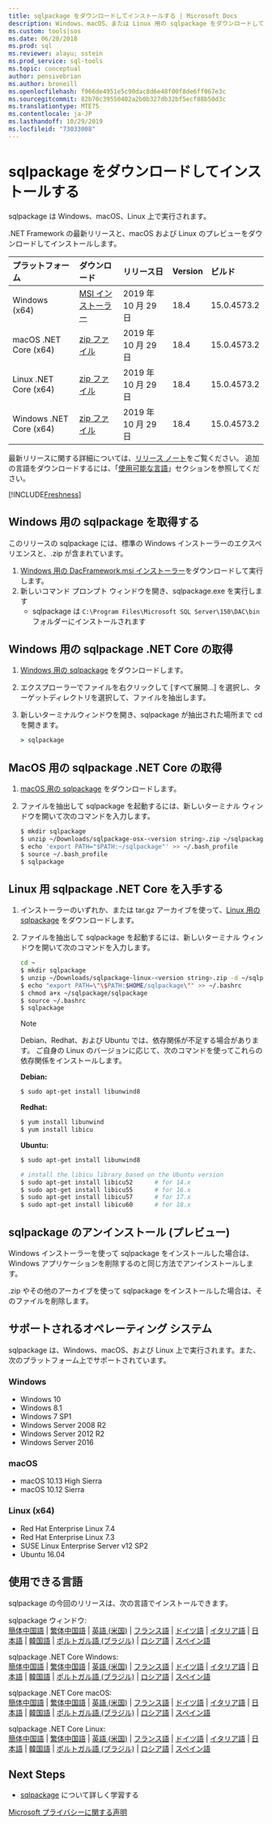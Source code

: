 ```yaml
---
title: sqlpackage をダウンロードしてインストールする | Microsoft Docs
description: Windows、macOS、または Linux 用の sqlpackage をダウンロードしてインストールします
ms.custom: tools|sos
ms.date: 06/20/2018
ms.prod: sql
ms.reviewer: alayu; sstein
ms.prod_service: sql-tools
ms.topic: conceptual
author: pensivebrian
ms.author: broneill
ms.openlocfilehash: f966de4951e5c90dac8d6e48f00f8de6ff067e3c
ms.sourcegitcommit: 82b70c39550402a2b0b327db32bf5ecf88b50d3c
ms.translationtype: MTE75
ms.contentlocale: ja-JP
ms.lasthandoff: 10/29/2019
ms.locfileid: "73033008"
---
```

# <a name="download-and-install-sqlpackage"></a>sqlpackage をダウンロードしてインストールする

sqlpackage は Windows、macOS、Linux 上で実行されます。

.NET Framework の最新リリースと、macOS および Linux のプレビューをダウンロードしてインストールします。

|プラットフォーム|ダウンロード|リリース日|Version|ビルド
|:---|:---|:---|:---|:---|
|Windows (x64)|[MSI インストーラー](https://go.microsoft.com/fwlink/?linkid=2108813)|2019 年 10 月 29 日|18.4|15.0.4573.2|
|macOS .NET Core (x64)|[zip ファイル](https://go.microsoft.com/fwlink/?linkid=2108815)|2019 年 10 月 29 日| 18.4|15.0.4573.2|
|Linux .NET Core (x64) |[zip ファイル](https://go.microsoft.com/fwlink/?linkid=2108814)|2019 年 10 月 29 日| 18.4|15.0.4573.2|
|Windows .NET Core (x64) |[zip ファイル](https://go.microsoft.com/fwlink/?linkid=2109019)|2019 年 10 月 29 日| 18.4|15.0.4573.2|

最新リリースに関する詳細については、[リリース ノート](release-notes-sqlpackage.md)をご覧ください。 追加の言語をダウンロードするには、「[使用可能な言語](#available-languages)」セクションを参照してください。

[!INCLUDE[Freshness](../includes/paragraph-content/fresh-note-steps-feedback.md)]

## <a name="get-sqlpackage-for-windows"></a>Windows 用の sqlpackage を取得する

このリリースの sqlpackage には、標準の Windows インストーラーのエクスペリエンスと、.zip が含まれています。 

1. [Windows 用の DacFramework.msi インストーラー](https://go.microsoft.com/fwlink/?linkid=2108813)をダウンロードして実行します。
2. 新しいコマンド プロンプト ウィンドウを開き、sqlpackage.exe を実行します
    - sqlpackage は ```C:\Program Files\Microsoft SQL Server\150\DAC\bin``` フォルダーにインストールされます

## <a name="get-sqlpackage-net-core-for-windows"></a>Windows 用の sqlpackage .NET Core の取得

1. [Windows 用の sqlpackage](https://go.microsoft.com/fwlink/?linkid=2109019) をダウンロードします。
2. エクスプローラーでファイルを右クリックして [すべて展開...] を選択し、ターゲットディレクトリを選択して、ファイルを抽出します。
3. 新しいターミナルウィンドウを開き、sqlpackage が抽出された場所まで cd を開きます。

   ```cmd
   > sqlpackage
   ```

## <a name="get-sqlpackage-net-core-for-macos"></a>MacOS 用の sqlpackage .NET Core の取得

1. [macOS 用の sqlpackage](https://go.microsoft.com/fwlink/?linkid=2108815) をダウンロードします。
2. ファイルを抽出して sqlpackage を起動するには、新しいターミナル ウィンドウを開いて次のコマンドを入力します。

   ```bash
   $ mkdir sqlpackage
   $ unzip ~/Downloads/sqlpackage-osx-<version string>.zip ~/sqlpackage 
   $ echo 'export PATH="$PATH:~/sqlpackage"' >> ~/.bash_profile
   $ source ~/.bash_profile
   $ sqlpackage
   ```

## <a name="get-sqlpackage-net-core-for-linux"></a>Linux 用 sqlpackage .NET Core を入手する

1. インストーラーのいずれか、または tar.gz アーカイブを使って、[Linux 用の sqlpackage](https://go.microsoft.com/fwlink/?linkid=2108814) をダウンロードします。
2. ファイルを抽出して sqlpackage を起動するには、新しいターミナル ウィンドウを開いて次のコマンドを入力します。

   ```bash
   cd ~
   $ mkdir sqlpackage
   $ unzip ~/Downloads/sqlpackage-linux-<version string>.zip -d ~/sqlpackage 
   $ echo "export PATH=\"\$PATH:$HOME/sqlpackage\"" >> ~/.bashrc
   $ chmod a+x ~/sqlpackage/sqlpackage
   $ source ~/.bashrc
   $ sqlpackage
   ```

   > [!NOTE]
   > Debian、Redhat、および Ubuntu では、依存関係が不足する場合があります。 ご自身の Linux のバージョンに応じて、次のコマンドを使ってこれらの依存関係をインストールします。

   **Debian:**

   ```bash
   $ sudo apt-get install libunwind8
   ```

   **Redhat:**

   ```bash
   $ yum install libunwind
   $ yum install libicu
   ```

   **Ubuntu:**

   ```bash
   $ sudo apt-get install libunwind8

   # install the libicu library based on the Ubuntu version
   $ sudo apt-get install libicu52      # for 14.x
   $ sudo apt-get install libicu55      # for 16.x
   $ sudo apt-get install libicu57      # for 17.x
   $ sudo apt-get install libicu60      # for 18.x
   ```

## <a name="uninstall-sqlpackage-preview"></a>sqlpackage のアンインストール (プレビュー)

Windows インストーラーを使って sqlpackage をインストールした場合は、Windows アプリケーションを削除するのと同じ方法でアンインストールします。

.zip やその他のアーカイブを使って sqlpackage をインストールした場合は、そのファイルを削除します。

## <a name="supported-operating-systems"></a>サポートされるオペレーティング システム

sqlpackage は、Windows、macOS、および Linux 上で実行されます。また、次のプラットフォーム上でサポートされています。

### <a name="windows"></a>Windows

- Windows 10
- Windows 8.1
- Windows 7 SP1
- Windows Server 2008 R2
- Windows Server 2012 R2
- Windows Server 2016

### <a name="macos"></a>macOS

- macOS 10.13 High Sierra
- macOS 10.12 Sierra

### <a name="linux-x64"></a>Linux (x64)

- Red Hat Enterprise Linux 7.4
- Red Hat Enterprise Linux 7.3
- SUSE Linux Enterprise Server v12 SP2
- Ubuntu 16.04

## <a name="available-languages"></a>使用できる言語

sqlpackage の今回のリリースは、次の言語でインストールできます。

sqlpackage ウィンドウ:  
[簡体中国語](https://go.microsoft.com/fwlink/?linkid=2108813&clcid=0x804) | [繁体中国語](https://go.microsoft.com/fwlink/?linkid=2108813&clcid=0x404) | [英語 (米国)](https://go.microsoft.com/fwlink/?linkid=2108813&clcid=0x409) | [フランス語](https://go.microsoft.com/fwlink/?linkid=2108813&clcid=0x40c) | [ドイツ語](https://go.microsoft.com/fwlink/?linkid=2108813&clcid=0x407) | [イタリア語](https://go.microsoft.com/fwlink/?linkid=2108813&clcid=0x410) | [日本語](https://go.microsoft.com/fwlink/?linkid=2108813&clcid=0x411) | [韓国語](https://go.microsoft.com/fwlink/?linkid=2108813&clcid=0x412) | [ポルトガル語 (ブラジル)](https://go.microsoft.com/fwlink/?linkid=2108813&clcid=0x416) | [ロシア語](https://go.microsoft.com/fwlink/?linkid=2108813&clcid=0x419) | [スペイン語](https://go.microsoft.com/fwlink/?linkid=2108813&clcid=0x40a)

sqlpackage .NET Core Windows:  
[簡体中国語](https://go.microsoft.com/fwlink/?linkid=2109019&clcid=0x804) | [繁体中国語](https://go.microsoft.com/fwlink/?linkid=2109019&clcid=0x404) | [英語 (米国)](https://go.microsoft.com/fwlink/?linkid=2109019&clcid=0x409) | [フランス語](https://go.microsoft.com/fwlink/?linkid=2109019&clcid=0x40c) | [ドイツ語](https://go.microsoft.com/fwlink/?linkid=2109019&clcid=0x407) | [イタリア語](https://go.microsoft.com/fwlink/?linkid=2109019&clcid=0x410) | [日本語](https://go.microsoft.com/fwlink/?linkid=2109019&clcid=0x411) | [韓国語](https://go.microsoft.com/fwlink/?linkid=2109019&clcid=0x412) | [ポルトガル語 (ブラジル)](https://go.microsoft.com/fwlink/?linkid=2109019&clcid=0x416) | [ロシア語](https://go.microsoft.com/fwlink/?linkid=2109019&clcid=0x419) | [スペイン語](https://go.microsoft.com/fwlink/?linkid=2109019&clcid=0x40a)

sqlpackage .NET Core macOS:  
[簡体中国語](https://go.microsoft.com/fwlink/?linkid=2108815&clcid=0x804) | [繁体中国語](https://go.microsoft.com/fwlink/?linkid=2108815&clcid=0x404) | [英語 (米国)](https://go.microsoft.com/fwlink/?linkid=2108815&clcid=0x409) | [フランス語](https://go.microsoft.com/fwlink/?linkid=2108815&clcid=0x40c) | [ドイツ語](https://go.microsoft.com/fwlink/?linkid=2108815&clcid=0x407) | [イタリア語](https://go.microsoft.com/fwlink/?linkid=2108815&clcid=0x410) | [日本語](https://go.microsoft.com/fwlink/?linkid=2108815&clcid=0x411) | [韓国語](https://go.microsoft.com/fwlink/?linkid=2108815&clcid=0x412) | [ポルトガル語 (ブラジル)](https://go.microsoft.com/fwlink/?linkid=2108815&clcid=0x416) | [ロシア語](https://go.microsoft.com/fwlink/?linkid=2108815&clcid=0x419) | [スペイン語](https://go.microsoft.com/fwlink/?linkid=2108815&clcid=0x40a)

sqlpackage .NET Core Linux:  
[簡体中国語](https://go.microsoft.com/fwlink/?linkid=2108814&clcid=0x804) | [繁体中国語](https://go.microsoft.com/fwlink/?linkid=2108814&clcid=0x404) | [英語 (米国)](https://go.microsoft.com/fwlink/?linkid=2108814&clcid=0x409) | [フランス語](https://go.microsoft.com/fwlink/?linkid=2108814&clcid=0x40c) | [ドイツ語](https://go.microsoft.com/fwlink/?linkid=2108814&clcid=0x407) | [イタリア語](https://go.microsoft.com/fwlink/?linkid=2108814&clcid=0x410) | [日本語](https://go.microsoft.com/fwlink/?linkid=2108814&clcid=0x411) | [韓国語](https://go.microsoft.com/fwlink/?linkid=2108814&clcid=0x412) | [ポルトガル語 (ブラジル)](https://go.microsoft.com/fwlink/?linkid=2108814&clcid=0x416) | [ロシア語](https://go.microsoft.com/fwlink/?linkid=2108814&clcid=0x419) | [スペイン語](https://go.microsoft.com/fwlink/?linkid=2108814&clcid=0x40a)

## <a name="next-steps"></a>Next Steps

- [sqlpackage](sqlpackage.md) について詳しく学習する

[Microsoft プライバシーに関する声明](https://go.microsoft.com/fwlink/?LinkId=521839)
